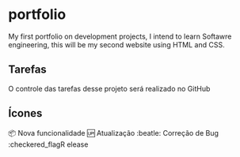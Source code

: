 # portfolio
My first portfolio on development projects, I intend to learn Softawre engineering, this will be my second website using HTML and CSS.

## Tarefas

O controle das tarefas desse projeto será realizado no GitHub

## Ícones

:package: Nova funcionalidade
:up: Atualização
:beatle: Correção de Bug
:checkered_flagR elease
